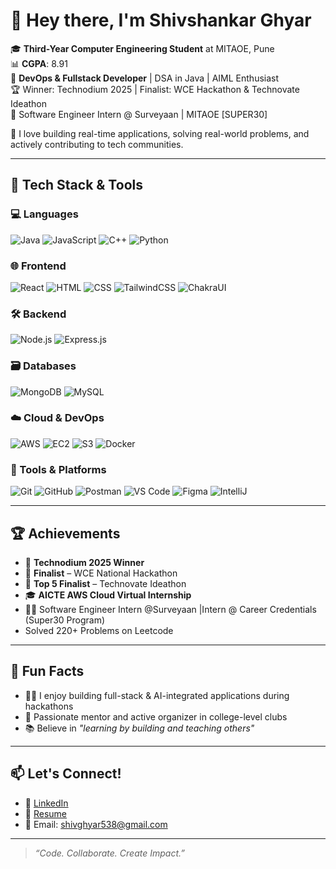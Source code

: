 # 👋 Hey there, I'm Shivshankar Ghyar

🎓 **Third-Year Computer Engineering Student** at MITAOE, Pune  
📊 **CGPA**: 8.91  
💼 **DevOps & Fullstack Developer** | DSA in Java | AIML Enthusiast  
🏆 Winner: Technodium 2025 | Finalist: WCE Hackathon & Technovate Ideathon  
🎯 Software Engineer Intern @ Surveyaan |  MITAOE [SUPER30]

🚀 I love building real-time applications, solving real-world problems, and actively contributing to tech communities.

---

## 🔧 Tech Stack & Tools

### 💻 Languages
![Java](https://img.shields.io/badge/Java-ED8B00?style=for-the-badge&logo=java&logoColor=white)
![JavaScript](https://img.shields.io/badge/JavaScript-F0DB4F?style=for-the-badge&logo=javascript&logoColor=black)
![C++](https://img.shields.io/badge/C++-00599C?style=for-the-badge&logo=c%2B%2B&logoColor=white)
![Python](https://img.shields.io/badge/Python-3776AB?style=for-the-badge&logo=python&logoColor=white)

### 🌐 Frontend
![React](https://img.shields.io/badge/React-20232A?style=for-the-badge&logo=react&logoColor=61DAFB)
![HTML](https://img.shields.io/badge/HTML5-E34F26?style=for-the-badge&logo=html5&logoColor=white)
![CSS](https://img.shields.io/badge/CSS3-1572B6?style=for-the-badge&logo=css3&logoColor=white)
![TailwindCSS](https://img.shields.io/badge/Tailwind_CSS-06B6D4?style=for-the-badge&logo=tailwind-css&logoColor=white)
![ChakraUI](https://img.shields.io/badge/Chakra_UI-319795?style=for-the-badge&logo=chakra-ui&logoColor=white)

### 🛠️ Backend
![Node.js](https://img.shields.io/badge/Node.js-339933?style=for-the-badge&logo=node.js&logoColor=white)
![Express.js](https://img.shields.io/badge/Express.js-404D59?style=for-the-badge)

### 🗃️ Databases
![MongoDB](https://img.shields.io/badge/MongoDB-4EA94B?style=for-the-badge&logo=mongodb&logoColor=white)
![MySQL](https://img.shields.io/badge/MySQL-00758F?style=for-the-badge&logo=mysql&logoColor=white)

### ☁️ Cloud & DevOps
![AWS](https://img.shields.io/badge/AWS-FF9900?style=for-the-badge&logo=amazonaws&logoColor=white)
![EC2](https://img.shields.io/badge/AWS_EC2-FF9900?style=for-the-badge&logo=amazonaws&logoColor=white)
![S3](https://img.shields.io/badge/AWS_S3-569A31?style=for-the-badge&logo=amazons3&logoColor=white)
![Docker](https://img.shields.io/badge/Docker-2496ED?style=for-the-badge&logo=docker&logoColor=white)

### 🧰 Tools & Platforms
![Git](https://img.shields.io/badge/Git-F05032?style=for-the-badge&logo=git&logoColor=white)
![GitHub](https://img.shields.io/badge/GitHub-181717?style=for-the-badge&logo=github&logoColor=white)
![Postman](https://img.shields.io/badge/Postman-FF6C37?style=for-the-badge&logo=postman&logoColor=white)
![VS Code](https://img.shields.io/badge/VS_Code-007ACC?style=for-the-badge&logo=visual-studio-code&logoColor=white)
![Figma](https://img.shields.io/badge/Figma-F24E1E?style=for-the-badge&logo=figma&logoColor=white)
![IntelliJ](https://img.shields.io/badge/IntelliJ_IDEA-000000?style=for-the-badge&logo=intellijidea&logoColor=white)

---

## 🏆 Achievements

- 🥇 **Technodium 2025 Winner**  
- 🥈 **Finalist** – WCE National Hackathon  
- 🧠 **Top 5 Finalist** – Technovate Ideathon  
- 🎓 **AICTE AWS Cloud Virtual Internship**  
- 👨‍🏫 Software Engineer Intern @Surveyaan |Intern @ Career Credentials (Super30 Program)
- Solved 220+ Problems on Leetcode

---

## 🌱 Fun Facts

- 👨‍💻 I enjoy building full-stack & AI-integrated applications during hackathons  
- 💬 Passionate mentor and active organizer in college-level clubs  
- 📚 Believe in *"learning by building and teaching others"*

---

## 📫 Let's Connect!

- 🔗 [LinkedIn](https://www.linkedin.com/in/yourprofile)
- 💼 [Resume](https://link-to-your-resume.com)
- 📧 Email: [shivghyar538@gmail.com](mailto:shivghyar538@gmail.com)

---

> _“Code. Collaborate. Create Impact.”_

